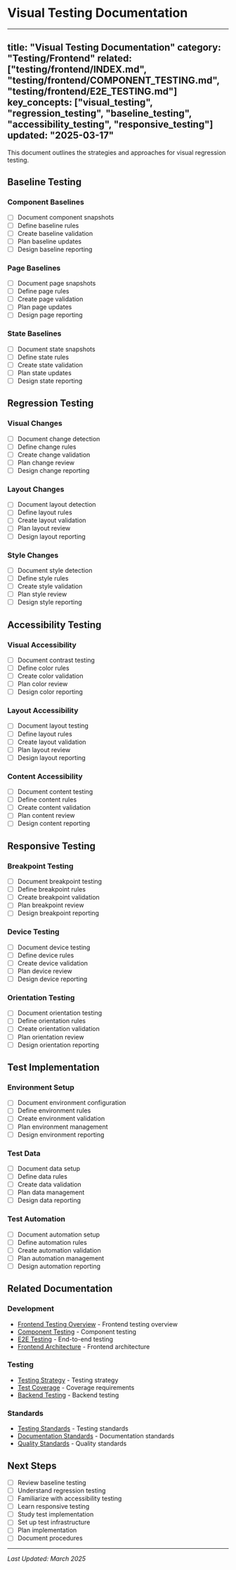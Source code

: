 # Visual Testing Documentation

---
title: "Visual Testing Documentation"
category: "Testing/Frontend"
related: ["testing/frontend/INDEX.md", "testing/frontend/COMPONENT_TESTING.md", "testing/frontend/E2E_TESTING.md"]
key_concepts: ["visual_testing", "regression_testing", "baseline_testing", "accessibility_testing", "responsive_testing"]
updated: "2025-03-17"
---

This document outlines the strategies and approaches for visual regression testing.

## Baseline Testing

### Component Baselines
- [ ] Document component snapshots
- [ ] Define baseline rules
- [ ] Create baseline validation
- [ ] Plan baseline updates
- [ ] Design baseline reporting

### Page Baselines
- [ ] Document page snapshots
- [ ] Define page rules
- [ ] Create page validation
- [ ] Plan page updates
- [ ] Design page reporting

### State Baselines
- [ ] Document state snapshots
- [ ] Define state rules
- [ ] Create state validation
- [ ] Plan state updates
- [ ] Design state reporting

## Regression Testing

### Visual Changes
- [ ] Document change detection
- [ ] Define change rules
- [ ] Create change validation
- [ ] Plan change review
- [ ] Design change reporting

### Layout Changes
- [ ] Document layout detection
- [ ] Define layout rules
- [ ] Create layout validation
- [ ] Plan layout review
- [ ] Design layout reporting

### Style Changes
- [ ] Document style detection
- [ ] Define style rules
- [ ] Create style validation
- [ ] Plan style review
- [ ] Design style reporting

## Accessibility Testing

### Visual Accessibility
- [ ] Document contrast testing
- [ ] Define color rules
- [ ] Create color validation
- [ ] Plan color review
- [ ] Design color reporting

### Layout Accessibility
- [ ] Document layout testing
- [ ] Define layout rules
- [ ] Create layout validation
- [ ] Plan layout review
- [ ] Design layout reporting

### Content Accessibility
- [ ] Document content testing
- [ ] Define content rules
- [ ] Create content validation
- [ ] Plan content review
- [ ] Design content reporting

## Responsive Testing

### Breakpoint Testing
- [ ] Document breakpoint testing
- [ ] Define breakpoint rules
- [ ] Create breakpoint validation
- [ ] Plan breakpoint review
- [ ] Design breakpoint reporting

### Device Testing
- [ ] Document device testing
- [ ] Define device rules
- [ ] Create device validation
- [ ] Plan device review
- [ ] Design device reporting

### Orientation Testing
- [ ] Document orientation testing
- [ ] Define orientation rules
- [ ] Create orientation validation
- [ ] Plan orientation review
- [ ] Design orientation reporting

## Test Implementation

### Environment Setup
- [ ] Document environment configuration
- [ ] Define environment rules
- [ ] Create environment validation
- [ ] Plan environment management
- [ ] Design environment reporting

### Test Data
- [ ] Document data setup
- [ ] Define data rules
- [ ] Create data validation
- [ ] Plan data management
- [ ] Design data reporting

### Test Automation
- [ ] Document automation setup
- [ ] Define automation rules
- [ ] Create automation validation
- [ ] Plan automation management
- [ ] Design automation reporting

## Related Documentation

### Development
- [Frontend Testing Overview](INDEX.md) - Frontend testing overview
- [Component Testing](COMPONENT_TESTING.md) - Component testing
- [E2E Testing](E2E_TESTING.md) - End-to-end testing
- [Frontend Architecture](../../../frontend/ARCHITECTURE.md) - Frontend architecture

### Testing
- [Testing Strategy](../../STRATEGY.md) - Testing strategy
- [Test Coverage](../../COVERAGE.md) - Coverage requirements
- [Backend Testing](../backend/API_TESTING.md) - Backend testing

### Standards
- [Testing Standards](../../../standards/TESTING_STANDARDS.md) - Testing standards
- [Documentation Standards](../../../standards/DOCUMENTATION.md) - Documentation standards
- [Quality Standards](../../../standards/QUALITY_STANDARDS.md) - Quality standards

## Next Steps

- [ ] Review baseline testing
- [ ] Understand regression testing
- [ ] Familiarize with accessibility testing
- [ ] Learn responsive testing
- [ ] Study test implementation
- [ ] Set up test infrastructure
- [ ] Plan implementation
- [ ] Document procedures

---

*Last Updated: March 2025* 